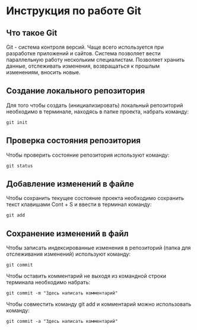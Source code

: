 # **Инструкция по работе Git**

## Что такое Git

Git - система контроля версий. Чаще всего используется при разработке приложений и сайтов. Система позволяет вести параллельную работу нескольким специалистам. Позволяет хранить данные, отслеживать изменения, возвращаться к прошлым изменениям, вносить новые.

## Создание локального репозитория

Для того чтобы создать  (инициализировать) локальный репозиторий необходимо в терминале, находясь в папке проекта, набрать команду:

    git init

## Проверка состояния репозитория

Чтобы проверить состояние репозитория используют команду:

    git status

## Добавление изменений в файле

Чтобы сохранить текущее состояние проекта необходимо сохранить текст клавишами Cont + S и ввести в терминал команду:

    git add

## Сохранение изменений в файл

Чтобы записать индексированные изменения в репозиторий (папка для отслеживания изменений) используют команду:

    git commit

Чтобы оставить комментарий не выходя из командной строки терминала необходимо набрать:

    git commit -m "Здесь написать комментарий"

Чтобы совместить команду git add и комментарий можно использовать команду:

    git commit -a "Здесь написать комментарий"


